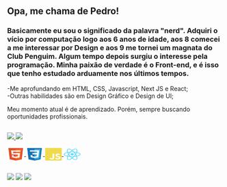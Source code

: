 ## Opa, me chama de Pedro! 

### Basicamente eu sou o significado da palavra "nerd". Adquiri o vício por computação logo aos 6 anos de idade, aos 8 comecei a me interessar por Design e aos 9 me tornei um magnata do Club Penguim. Algum tempo depois surgiu o interesse pela programação. Minha paixão de verdade é o Front-end, e é isso que tenho estudado arduamente nos últimos tempos.

-Me aprofundando em HTML, CSS, Javascript, Next JS e React; <br>
-Outras habilidades são em Design Gráfico e Design de UI;

Meu momento atual é de aprendizado. Porém, sempre buscando oportunidades profissionais.

##

<div align="">
  <a href="https://github.com/jptsaikoski">
  <img height="180em" src="https://github-readme-stats.vercel.app/api?username=jptsaikoski&show_icons=true&theme=midnight-purple&include_all_commits=true&count_private=true&hide_border=true"/>
  <img height="180em" src="https://github-readme-stats.vercel.app/api/top-langs/?username=jptsaikoski&layout=compact&langs_count=7&theme=midnight-purple&hide_border=true"/>
</div>
<div style="display: inline_block"><br>
  <img align="center" alt="HTML" height="30" width="40" src="https://raw.githubusercontent.com/devicons/devicon/master/icons/html5/html5-original.svg">
  <img align="center" alt="CSS" height="30" width="40" src="https://raw.githubusercontent.com/devicons/devicon/master/icons/css3/css3-original.svg">
  <img align="center" alt="Js" height="30" width="40" src="https://raw.githubusercontent.com/devicons/devicon/master/icons/javascript/javascript-plain.svg">
  <img align="center" alt="React" height="30" width="40" src="https://raw.githubusercontent.com/devicons/devicon/master/icons/react/react-original.svg">
</div>

 ##
 
 <div>
  <a href="https://instagram.com/_jpts_" target="_blank"><img src="https://img.shields.io/badge/-Instagram-%23E4405F?style=for-the-badge&logo=instagram&logoColor=white" target="_blank"></a>
  <a href = "mailto:jptsaikoski@gmail.com"><img src="https://img.shields.io/badge/-Gmail-%23333?style=for-the-badge&logo=gmail&logoColor=white" target="_blank"></a>
  <a href="https://www.linkedin.com/in/pedro-saikoski/" target="_blank"><img src="https://img.shields.io/badge/-LinkedIn-%230077B5?style=for-the-badge&logo=linkedin&logoColor=white" target="_blank"></a>
 </div>
  
<!--
**jptsaikoski/jptsaikoski** is a ✨ _special_ ✨ repository because its `README.md` (this file) appears on your GitHub profile.

Here are some ideas to get you started:

- 🔭 I’m currently working on ...
- 🌱 I’m currently learning ...
- 👯 I’m looking to collaborate on ...
- 🤔 I’m looking for help with ...
- 💬 Ask me about ...
- 📫 How to reach me: ...
- 😄 Pronouns: ...
- ⚡ Fun fact: ...
-->
